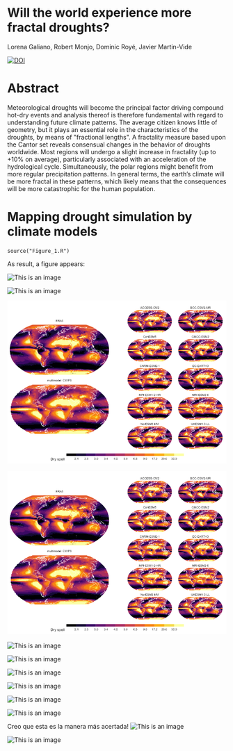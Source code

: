 # Will the world experience more fractal droughts?
Lorena Galiano, Robert Monjo, Dominic Royé, Javier Martin-Vide

[![DOI](https://zenodo.org/badge/524061328.svg)](https://zenodo.org/badge/latestdoi/524061328)


# Abstract

Meteorological droughts will become the principal factor driving compound hot-dry events and analysis thereof is therefore fundamental with regard to understanding future climate patterns. The average citizen knows little of geometry, but it plays an essential role in the characteristics of the droughts, by means of "fractional lengths". A fractality measure based upon the Cantor set reveals consensual changes in the behavior of droughts worldwide. Most regions will undergo a slight increase in fractality (up to +10% on average), particularly associated with an acceleration of the hydrological cycle. Simultaneously, the polar regions might benefit from more regular precipitation patterns. In general terms, the earth’s climate will be more fractal in these patterns, which likely means that the consequences will be more catastrophic for the human population.


# Mapping drought simulation by climate models

```{r, echo=FALSE}
source("Figure_1.R")
```

As result, a figure appears:

![This is an image](https://myoctocat.com/assets/images/base-octocat.svg)

![This is an image](https://github.com/LorenaGalSan/fractal_droughts_climate_projections/blob/main/README_files/Figure_1.svg)

![This is an image](https://github.com/LorenaGalSan/fractal_droughts_climate_projections/blob/main/README_files/Figure_1.png)

![This is an image](README_files/Figure_1.png)

![This is an image](../README_files/Figure_1.png)


![This is an image](blob/main/README_files/Figure_1.png)

![This is an image](/../fractal_droughts_climate_projections/README_files/Figure_1.png)

![This is an image](/../blob/main/README_files/Figure_1.svg)

![This is an image](/../blob/main/README_files/Figure_1.PNG)

![This is an image](/../blob/main/README_files/Figure_1.png)

Creo que esta es la manera más acertada!
![This is an image](../README_files/Figure_1.PNG)


![This is an image](/../main/assets/images/electrocat.png)



